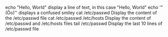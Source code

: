 echo "Hello, World" display a line of text, in this case "Hello, World"
echo '"(Ôo)'\' displays a confused smiley
cat /etc/passwd Display the content of the /etc/passwd file
cat /etc/passwd /etc/hosts Display the content of /etc/passwd and /etc/hosts files
tail /etc/passwd Display the last 10 lines of /etc/passwd file
